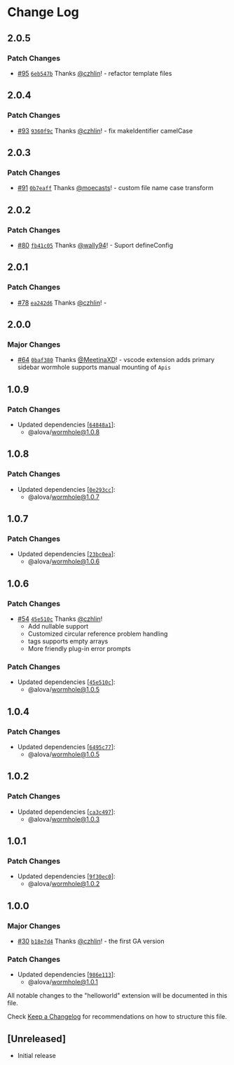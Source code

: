 # Change Log

## 2.0.5

### Patch Changes

- [#95](https://github.com/alovajs/devtools/pull/95) [`6eb547b`](https://github.com/alovajs/devtools/commit/6eb547bcf0ba09f55540e443239254d510125065) Thanks [@czhlin](https://github.com/czhlin)! - refactor template files

## 2.0.4

### Patch Changes

- [#93](https://github.com/alovajs/devtools/pull/93) [`9360f9c`](https://github.com/alovajs/devtools/commit/9360f9cc5b118fbf23e122505253d675a6597842) Thanks [@czhlin](https://github.com/czhlin)! - fix makeIdentifier camelCase

## 2.0.3

### Patch Changes

- [#91](https://github.com/alovajs/devtools/pull/91) [`0b7eaff`](https://github.com/alovajs/devtools/commit/0b7eaffa8c11cfd072c608be0171b358f734b143) Thanks [@moecasts](https://github.com/moecasts)! - custom file name case transform

## 2.0.2

### Patch Changes

- [#80](https://github.com/alovajs/devtools/pull/80) [`fb41c05`](https://github.com/alovajs/devtools/commit/fb41c05cec81481fd74078db68c391cfa02418a9) Thanks [@wally94](https://github.com/wally94)! - Suport defineConfig

## 2.0.1

### Patch Changes

- [#78](https://github.com/alovajs/devtools/pull/78) [`ea242d6`](https://github.com/alovajs/devtools/commit/ea242d610b13958a69c342a5d3206ceff9ec4310) Thanks [@czhlin](https://github.com/czhlin)! -

## 2.0.0

### Major Changes

- [#64](https://github.com/alovajs/devtools/pull/64) [`0baf380`](https://github.com/alovajs/devtools/commit/0baf380ec36c9bfef9e7b7b9b7568beda3e3909b) Thanks [@MeetinaXD](https://github.com/MeetinaXD)! - vscode extension adds primary sidebar
  wormhole supports manual mounting of `Apis`

## 1.0.9

### Patch Changes

- Updated dependencies [[`64848a1`](https://github.com/alovajs/devtools/commit/64848a1275dedc79ddda27c36ddefa0e64301a6c)]:
  - @alova/wormhole@1.0.8

## 1.0.8

### Patch Changes

- Updated dependencies [[`0e293cc`](https://github.com/alovajs/devtools/commit/0e293cc4e5f76099b5287ad1f4a62c94f43482c3)]:
  - @alova/wormhole@1.0.7

## 1.0.7

### Patch Changes

- Updated dependencies [[`23bc0ea`](https://github.com/alovajs/devtools/commit/23bc0eac517f2277f1580c486870d9719edaac5a)]:
  - @alova/wormhole@1.0.6

## 1.0.6

### Patch Changes

- [#54](https://github.com/alovajs/devtools/pull/54) [`45e510c`](https://github.com/alovajs/devtools/commit/45e510c5eb8bc242c821070ca4bf993eafa88f39) Thanks [@czhlin](https://github.com/czhlin)!
  - Add nullable support
  - Customized circular reference problem handling
  - tags supports empty arrays
  - More friendly plug-in error prompts

### Patch Changes

- Updated dependencies [[`45e510c`](https://github.com/alovajs/devtools/commit/45e510c5eb8bc242c821070ca4bf993eafa88f39)]:
  - @alova/wormhole@1.0.5

## 1.0.4

### Patch Changes

- Updated dependencies [[`6495c77`](https://github.com/alovajs/devtools/commit/6495c77d9885dbf04008c40ddefaa526be88e130)]:
  - @alova/wormhole@1.0.5

## 1.0.2

### Patch Changes

- Updated dependencies [[`ca3c497`](https://github.com/alovajs/devtools/commit/ca3c497a808ee6ab927942a04d698d765ee6fec7)]:
  - @alova/wormhole@1.0.3

## 1.0.1

### Patch Changes

- Updated dependencies [[`9f30ec0`](https://github.com/alovajs/devtools/commit/9f30ec0b9abc6095d5f1ea94433daf5fa8da6200)]:
  - @alova/wormhole@1.0.2

## 1.0.0

### Major Changes

- [#30](https://github.com/alovajs/devtools/pull/30) [`b18e7d4`](https://github.com/alovajs/devtools/commit/b18e7d49b757777110112661f5ef159acf475ede) Thanks [@czhlin](https://github.com/czhlin)! - the first GA version

### Patch Changes

- Updated dependencies [[`986e113`](https://github.com/alovajs/devtools/commit/986e113dbd1fa9f1096c861973b7f704258d9343)]:
  - @alova/wormhole@1.0.1

All notable changes to the "helloworld" extension will be documented in this file.

Check [Keep a Changelog](http://keepachangelog.com/) for recommendations on how to structure this file.

## [Unreleased]

- Initial release
